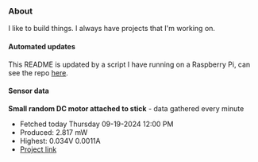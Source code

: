 ### About
I like to build things. I always have projects that I'm working on.

#### Automated updates
This README is updated by a script I have running on a Raspberry Pi, can see the repo [here](https://github.com/jdc-cunningham/raspi-git-repo-updater).

#### Sensor data


**Small random DC motor attached to stick** - data gathered every minute
- Fetched today Thursday 09-19-2024 12:00 PM
- Produced: 2.817 mW
- Highest: 0.034V 0.0011A
- [Project link](https://github.com/jdc-cunningham/turbine-raspi)